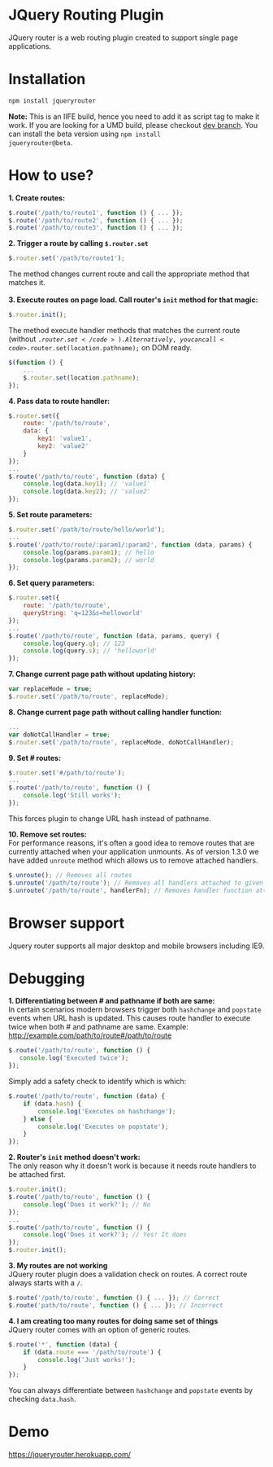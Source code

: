# JQuery Routing Plugin
JQuery router is a web routing plugin created to support single page applications.

# Installation

```js
npm install jqueryrouter
```

<b>Note:</b> This is an IIFE build, hence you need to add it as script tag to make it work. If you are looking for a UMD build, please checkout <a href="https://github.com/scssyworks/jqueryrouter/tree/feature/ver2">dev branch</a>. You can install the beta version using <code>npm install jqueryrouter@beta</code>.

# How to use?
<b>1. Create routes:</b><br/>
```js
$.route('/path/to/route1', function () { ... });
$.route('/path/to/route2', function () { ... });
$.route('/path/to/route3', function () { ... });
```
<b>2. Trigger a route by calling <code>$.router.set</code></b><br/>
```js
$.router.set('/path/to/route1');
```
The method changes current route and call the appropriate method that matches it.<br/><br/>
<b>3. Execute routes on page load. Call router's <code>init</code> method for that magic:</b><br/>
```js
$.router.init();
```
The method execute handler methods that matches the current route (without <code>$.router.set</code>). Alternatively, you can call <code>$.router.set(location.pathname);</code> on DOM ready.
```js
$(function () {
    ...
    $.router.set(location.pathname);
});
```
<b>4. Pass data to route handler:</b><br/>
```js
$.router.set({
    route: '/path/to/route',
    data: {
        key1: 'value1',
        key2: 'value2'
    }
});
...
$.route('/path/to/route', function (data) {
    console.log(data.key1); // 'value1'
    console.log(data.key2); // 'value2'
});
```
<b>5. Set route parameters:</b><br/>
```js
$.router.set('/path/to/route/hello/world');
...
$.route('/path/to/route/:param1/:param2', function (data, params) {
    console.log(params.param1); // hello
    console.log(params.param2); // world
});
```
<b>6. Set query parameters:</b><br/>
```js
$.router.set({
    route: '/path/to/route',
    queryString: 'q=123&s=helloworld'
});
...
$.route('/path/to/route', function (data, params, query) {
    console.log(query.q); // 123
    console.log(query.s); // 'helloworld'
});
```
<b>7. Change current page path without updating history:</b><br/>
```js
var replaceMode = true;
$.router.set('/path/to/route', replaceMode);
```
<b>8. Change current page path without calling handler function:</b><br/>
```js
...
var doNotCallHandler = true;
$.router.set('/path/to/route', replaceMode, doNotCallHandler);
```
<b>9. Set \# routes:</b><br/>
```js
$.router.set('#/path/to/route');
...
$.route('/path/to/route', function () {
    console.log('Still works');
});
```
This forces plugin to change URL hash instead of pathname.<br/>

<b>10. Remove set routes:</b><br/>
For performance reasons, it's often a good idea to remove routes that are currently attached when your application unmounts. As of version 1.3.0 we have added ``unroute`` method which allows us to remove attached handlers.
```js
$.unroute(); // Removes all routes
$.unroute('/path/to/route'); // Removes all handlers attached to given route
$.unroute('/path/to/route', handlerFn); // Removes handler function attached to the given route
```

# Browser support
Jquery router supports all major desktop and mobile browsers including IE9.

# Debugging
<b>1. Differentiating between \# and pathname if both are same:</b><br/>
In certain scenarios modern browsers trigger both <code>hashchange</code> and <code>popstate</code> events when URL hash is updated. This causes route handler to execute twice when both \# and pathname are same.
Example: http://example.com/path/to/route#/path/to/route
```js
$.route('/path/to/route', function () {
   console.log('Executed twice');
});
```
Simply add a safety check to identify which is which:
```js
$.route('/path/to/route', function (data) {
    if (data.hash) {
        console.log('Executes on hashchange');
    } else {
        console.log('Executes on popstate');
    }
});
```
<b>2. Router's <code>init</code> method doesn't work:</b><br/>
The only reason why it doesn't work is because it needs route handlers to be attached first.
```js
$.router.init();
$.route('/path/to/route', function () {
    console.log('Does it work?'); // No
});
...
$.route('/path/to/route', function () {
    console.log('Does it work?'); // Yes! It does
});
$.router.init();
```
<b>3. My routes are not working</b><br/>
JQuery router plugin does a validation check on routes. A correct route always starts with a <code>/</code>.
```js
$.route('/path/to/route', function () { ... }); // Correct
$.route('path/to/route', function () { ... }); // Incorrect
```
<b>4. I am creating too many routes for doing same set of things</b><br/>
JQuery router comes with an option of generic routes.
```js
$.route('*', function (data) {
    if (data.route === '/path/to/route') {
        console.log('Just works!');
    }
});
```
You can always differentiate between <code>hashchange</code> and <code>popstate</code> events by checking <code>data.hash</code>.
# Demo
https://jqueryrouter.herokuapp.com/
